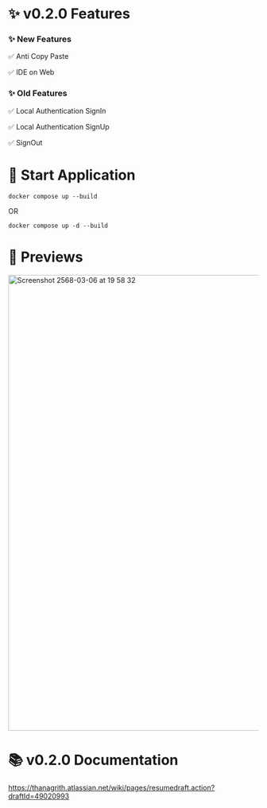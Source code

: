 # ✨ v0.2.0 Features

### ✨ New Features

✅ Anti Copy Paste

✅ IDE on Web

### ✨ Old Features

✅ Local Authentication SignIn

✅ Local Authentication SignUp

✅ SignOut

# 🚀 Start Application
```
docker compose up --build
```

OR

```
docker compose up -d --build
```

# 👀 Previews


<img width="918" alt="Screenshot 2568-03-06 at 19 58 32" src="https://github.com/user-attachments/assets/c8314d81-ae54-4078-9fb6-8f4d7d40f022" />


# 📚 v0.2.0 Documentation
https://thanagrith.atlassian.net/wiki/pages/resumedraft.action?draftId=49020993
